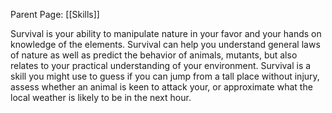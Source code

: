Parent Page: [[Skills]]

Survival is your ability to manipulate nature in your favor and your hands on knowledge of the elements. Survival can help you understand general laws of nature as well as predict the behavior of animals, mutants, but also relates to your practical understanding of your environment. Survival is a skill you might use to guess if you can jump from a tall place without injury, assess whether an animal is keen to attack your, or approximate what the local weather is likely to be in the next hour.